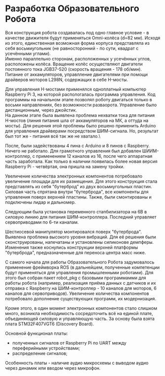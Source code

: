 # Разработка Образовательного Робота

Вся конструкция робота создавалась под одно главное условие - в качестве движителя будут применяться Omni-колёса (d=82 мм). Исходя из этого, единственная возможная форма корпуса представляла из себя восьмиугольник (не равносторонний - по сути, квадрат с усечёнными углами).\
Именно параллельно сторонам, расположенных у усечённых углов, расположены колёса. Вращение колёс осуществляют двигатели постоянного тока JGB37-520 (скорость вращения - 178 об/мин).\
Питание от аккамуляторов, управлление двигателями при помощи драйверов моторов L298N, содержащих в себе H-мосты.

Для управления H-мостами применялся одноплатный компьютер Raspberry Pi 3, на которой распологалась программа управления. Код программы на начальном этапе позволял роботу двигаться только в восьми направлениях, без возможности разваорота. Управление было дистанционным, через джойстик.\
На данном этапе была выявлена проблема нехватки тока для питания H-мостов (линия питания шла от аккамуляторов на МК, а оттуда на мосты). Для решения этой проблемы было решено применить Arduino для управления драйверами посредством ШИМ-сигнала. Но, результат был тот же - питания всё так же не хватало.\

После, были задействованы 4 пина с Arduino и 8 пинов с Raspberry. Ничего не работало. Для грамотного управления был добавлен ШИИМ-контроллер, с применением 12 каналов из 16, после чего аппаратная часть заработала. Как только в наличии появилась более новая версия Raspberry Pi - четвёртая, она пришла на замену тройки.

Увеличение количества электронных компонентов потребовало увеличение площади для их размещения. Для этого конструкция стала представлять из себя "бутерброд" из двух восьмиугольных пластин. Силовая часть спрятана внутри "бутерброда", все компоненты для управления поверх верхней пластины. Также, были смонтированы и подключены лидар и дальномер.

Следующим была установка переменного стапбилизатора на 6В в силовую линию для питания ШИМ-контроллера. Последний управляет сервоприводами по 6-ти каналам.

Шестиосевой манипулятор монтировался поверх "бутерброда". Выявлена проблема высокого уровня вибраций. Для её решения были сконструированы, напечатаны и установлены силиконове демпферы. Изменения также коснулись конструкции верхней платформы "бутерброда", предназначенные для переноса центра масс ниже.

С самого начала для работы Образовательного Робота задумовалось применение фреймворка ROS (в дальнейшем, полученные компетенции будут применяться для управления промышленными роботами). Для этого был собран пакет robot_pkg с базовыми программамми для работы робота (например, реализация приёма данных с датчиков и их отправка с Raspberry на ШИМ-контроллер - 10 каналов для моторов, 6 каналов для сервоприводов). Увеличение количества компонентов потребовало дополнение существующих программ, их модернизация.

Кроме этого, в один момент электронных компонентов стало слишком много, возникла необходимость сосредоточить всё на единой плате, объединяющей силовую и управляющую часть. За основу была взята плата STM32F407VGT6 (Discovery Board).

Основной функционал платы:
- полученных сигналов от Raspberry Pi по UART между переферийными устройствами;
- распределение сигналов;

Особенность платы - наличие аудио микросхемы с выводом аудио через динамик или вводом через микрофон.